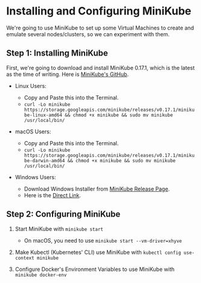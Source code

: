 # Installing and Configuring MiniKube

We're going to use MiniKube to set up some Virtual Machines to create and emulate
several nodes/clusters, so we can experiment with them.

## Step 1: Installing MiniKube

First, we're going to download and install MiniKube 0.17.1, which is the latest as
the time of writing. Here is [MiniKube's GitHub](https://github.com/kubernetes/minikube/releases).

- Linux Users:
  - Copy and Paste this into the Terminal.
  - `curl -Lo minikube https://storage.googleapis.com/minikube/releases/v0.17.1/minikube-linux-amd64 && chmod +x minikube && sudo mv minikube /usr/local/bin/`

- macOS Users:
  - Copy and Paste this into the Terminal.
  - `curl -Lo minikube https://storage.googleapis.com/minikube/releases/v0.17.1/minikube-darwin-amd64 && chmod +x minikube && sudo mv minikube /usr/local/bin/`

- Windows Users:
  - Download Windows Installer from [MiniKube Release Page](https://github.com/kubernetes/minikube/releases).
  - Here is the [Direct Link](https://github.com/kubernetes/minikube/releases/download/v0.17.1/minikube-installer.exe).

## Step 2: Configuring MiniKube

1. Start MiniKube with `minikube start`
   - On macOS, you need to use `minikube start --vm-driver=xhyve`

2. Make Kubectl (Kubernetes' CLI) use MiniKube with `kubectl config use-context minikube`

3. Configure Docker's Environment Variables to use MiniKube with `minikube docker-env`
